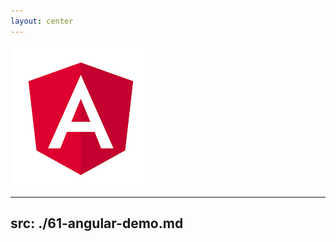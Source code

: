 ```yaml
---
layout: center
---
```

<img src="/images/angular.png" class="rounded" />

---
src: ./61-angular-demo.md
---
